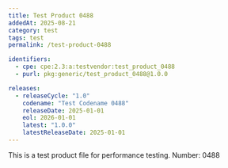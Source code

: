 ```yaml
---
title: Test Product 0488
addedAt: 2025-08-21
category: test
tags: test
permalink: /test-product-0488

identifiers:
  - cpe: cpe:2.3:a:testvendor:test_product_0488
  - purl: pkg:generic/test_product_0488@1.0.0

releases:
  - releaseCycle: "1.0"
    codename: "Test Codename 0488"
    releaseDate: 2025-01-01
    eol: 2026-01-01
    latest: "1.0.0"
    latestReleaseDate: 2025-01-01
---
```


This is a test product file for performance testing. Number: 0488
